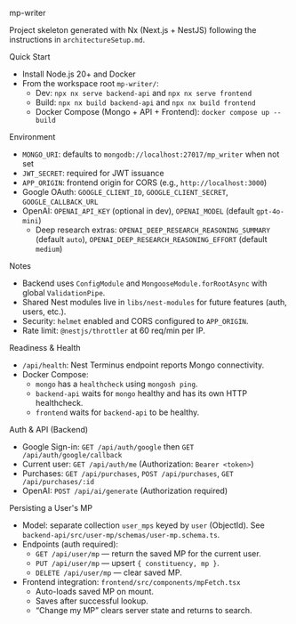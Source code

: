 mp-writer

Project skeleton generated with Nx (Next.js + NestJS) following the instructions in `architectureSetup.md`.

Quick Start
- Install Node.js 20+ and Docker
- From the workspace root `mp-writer/`:
  - Dev: `npx nx serve backend-api` and `npx nx serve frontend`
  - Build: `npx nx build backend-api` and `npx nx build frontend`
  - Docker Compose (Mongo + API + Frontend): `docker compose up --build`

Environment
- `MONGO_URI`: defaults to `mongodb://localhost:27017/mp_writer` when not set
- `JWT_SECRET`: required for JWT issuance
- `APP_ORIGIN`: frontend origin for CORS (e.g., `http://localhost:3000`)
- Google OAuth: `GOOGLE_CLIENT_ID`, `GOOGLE_CLIENT_SECRET`, `GOOGLE_CALLBACK_URL`
- OpenAI: `OPENAI_API_KEY` (optional in dev), `OPENAI_MODEL` (default `gpt-4o-mini`)
  - Deep research extras: `OPENAI_DEEP_RESEARCH_REASONING_SUMMARY` (default `auto`),
    `OPENAI_DEEP_RESEARCH_REASONING_EFFORT` (default `medium`)

Notes
- Backend uses `ConfigModule` and `MongooseModule.forRootAsync` with global `ValidationPipe`.
- Shared Nest modules live in `libs/nest-modules` for future features (auth, users, etc.).
- Security: `helmet` enabled and CORS configured to `APP_ORIGIN`.
- Rate limit: `@nestjs/throttler` at 60 req/min per IP.

Readiness & Health
- `/api/health`: Nest Terminus endpoint reports Mongo connectivity.
- Docker Compose:
  - `mongo` has a `healthcheck` using `mongosh ping`.
  - `backend-api` waits for `mongo` healthy and has its own HTTP healthcheck.
  - `frontend` waits for `backend-api` to be healthy.

Auth & API (Backend)
- Google Sign-in: `GET /api/auth/google` then `GET /api/auth/google/callback`
- Current user: `GET /api/auth/me` (Authorization: `Bearer <token>`)
- Purchases: `GET /api/purchases`, `POST /api/purchases`, `GET /api/purchases/:id`
- OpenAI: `POST /api/ai/generate` (Authorization required)

Persisting a User's MP
- Model: separate collection `user_mps` keyed by `user` (ObjectId). See `backend-api/src/user-mp/schemas/user-mp.schema.ts`.
- Endpoints (auth required):
  - `GET /api/user/mp` — return the saved MP for the current user.
  - `PUT /api/user/mp` — upsert `{ constituency, mp }`.
  - `DELETE /api/user/mp` — clear saved MP.
- Frontend integration: `frontend/src/components/mpFetch.tsx`
  - Auto-loads saved MP on mount.
  - Saves after successful lookup.
  - “Change my MP” clears server state and returns to search.
